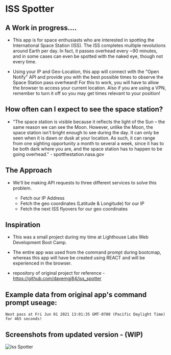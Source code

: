 # ISS Spotter

## A Work in progress....

- This app is for space enthusiasts who are interested in spotting the International Space Station (ISS). The ISS completes multiple revolutions around Earth per day. In fact, it passes overhead every ~90 minutes, and in some cases can even be spotted with the naked eye, though not every time.

- Using your IP and Geo-Location, this app will connect with the "Open Notify" API and provide you with the best possible times to observe the Space Station pass overheard! For this to work, you will have to allow the browser to access your current location. Also if you are using a VPN, remember to turn it off so you may get times relevant to your position!

## How often can I expect to see the space station?

- "The space station is visible because it reflects the light of the Sun – the same reason we can see the Moon. However, unlike the Moon, the space station isn't bright enough to see during the day. It can only be seen when it is dawn or dusk at your location. As such, it can range from one sighting opportunity a month to several a week, since it has to be both dark where you are, and the space station has to happen to be going overhead." - spotthestation.nasa.gov

## The Approach

- We'll be making API requests to three different services to solve this problem.

  - Fetch our IP Address
  - Fetch the geo coordinates (Latitude & Longitude) for our IP
  - Fetch the next ISS flyovers for our geo coordinates

## Inspiration

- This was a small project during my time at Lighthouse Labs Web Development Boot Camp.

- The entire app was used from the command prompt during bootcmap, whereas this app will have be created using REACT and will be experienced in the browser.

- repository of original project for reference - https://github.com/davemgj84/iss_spotter

## Example data from original app's command prompt useage:

`Next pass at Fri Jun 01 2021 13:01:35 GMT-0700 (Pacific Daylight Time) for 465 seconds!`

## Screenshots from updated version - (WIP)

![Iss Spotter]()
